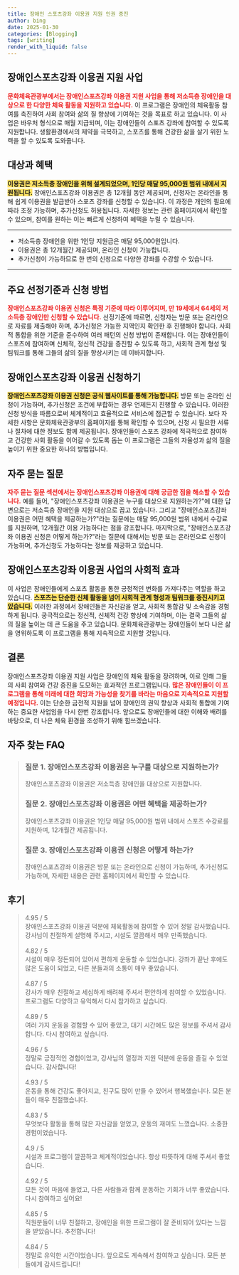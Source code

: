 ```yaml
---
title: 장애인 스포츠강좌 이용권 지원 인권 증진
author: bing
date: 2025-01-30
categories: [Blogging]
tags: [writing]
render_with_liquid: false
---
```



<h2 id='장애인스포츠강좌이용권지원'>장애인스포츠강좌 이용권 지원 사업</h2>

<p><b><span style="color: #ee2323;">문화체육관광부에서는 장애인스포츠강좌 이용권 지원 사업을 통해 저소득층 장애인을 대상으로 한 다양한 체육 활동을 지원하고 있습니다.</span></b> 이 프로그램은 장애인의 체육활동 참여를 촉진하여 사회 참여와 삶의 질 향상에 기여하는 것을 목표로 하고 있습니다. 이 사업은 바우처 형식으로 매월 지급되며, 이는 장애인들이 스포츠 강좌에 참여할 수 있도록 지원합니다. 생활환경에서의 제약을 극복하고, 스포츠를 통해 건강한 삶을 살기 위한 노력을 할 수 있도록 도와줍니다.</p>

<h2 id='대상과혜택'>대상과 혜택</h2>

<p><b><span style="background-color: #ffe066;">이용권은 저소득층 장애인을 위해 설계되었으며, 1인당 매달 95,000원 범위 내에서 지원됩니다.</span></b> 장애인스포츠강좌 이용권은 총 12개월 동안 제공되며, 신청자는 온라인을 통해 쉽게 이용권을 발급받아 스포츠 강좌를 신청할 수 있습니다. 이 과정은 개인의 필요에 따라 조정 가능하며, 추가신청도 허용됩니다. 자세한 정보는 관련 홈페이지에서 확인할 수 있으며, 참여를 원하는 이는 빠르게 신청하여 혜택을 누릴 수 있습니다.</p>

<hr />

<ul>
    <li>저소득층 장애인을 위한 1인당 지원금은 매달 95,000원입니다.</li>
    <li>이용권은 총 12개월간 제공되며, 온라인 신청이 가능합니다.</li>
    <li>추가신청이 가능하므로 한 번의 신청으로 다양한 강좌를 수강할 수 있습니다.</li>
</ul>

<hr />

<h2 id='선정기준과신청'>주요 선정기준과 신청 방법</h2>

<p><b><span style="color: #ee2323;">장애인스포츠강좌 이용권 신청은 특정 기준에 따라 이루어지며, 만 19세에서 64세의 저소득층 장애인만 신청할 수 있습니다.</span></b> 선정기준에 따르면, 신청자는 방문 또는 온라인으로 자료를 제출해야 하며, 추가신청은 가능한 지역인지 확인한 후 진행해야 합니다. 사회적 통합을 위한 기준을 준수하여 여러 패턴의 신청 방법이 존재합니다. 이는 장애인들이 스포츠에 참여하며 신체적, 정신적 건강을 증진할 수 있도록 하고, 사회적 관계 형성 및 팀워크를 통해 그들의 삶의 질을 향상시키는 데 이바지합니다.</p>

<h2 id='이용권신청하기'>장애인스포츠강좌 이용권 신청하기</h2>

<p><b><span style="background-color: #ffe066;">장애인스포츠강좌 이용권 신청은 공식 웹사이트를 통해 가능합니다.</span></b> 방문 또는 온라인 신청이 가능하며, 추가신청은 조건에 부합하는 경우 언제든지 진행할 수 있습니다. 이러한 신청 방식을 따름으로써 체계적이고 효율적으로 서비스에 접근할 수 있습니다. 보다 자세한 사항은 문화체육관광부의 홈페이지를 통해 확인할 수 있으며, 신청 시 필요한 서류나 절차에 대한 정보도 함께 제공됩니다. 장애인들이 스포츠 강좌에 적극적으로 참여하고 건강한 사회 활동을 이어갈 수 있도록 돕는 이 프로그램은 그들의 자율성과 삶의 질을 높이기 위한 중요한 하나의 방법입니다.</p>

<h2 id='자주묻는질문'>자주 묻는 질문</h2>

<p><b><span style="color: #ee2323;">자주 묻는 질문 섹션에서는 장애인스포츠강좌 이용권에 대해 궁금한 점을 해소할 수 있습니다.</span></b> 예를 들어, "장애인스포츠강좌 이용권은 누구를 대상으로 지원하는가?"에 대한 답변으로는 저소득층 장애인을 지원 대상으로 꼽고 있습니다. 그리고 "장애인스포츠강좌 이용권은 어떤 혜택을 제공하는가?"라는 질문에는 매달 95,000원 범위 내에서 수강료를 지원하며, 12개월간 이용 가능하다는 점을 강조합니다. 마지막으로, "장애인스포츠강좌 이용권 신청은 어떻게 하는가?"라는 질문에 대해서는 방문 또는 온라인으로 신청이 가능하며, 추가신청도 가능하다는 정보를 제공하고 있습니다.</p>

<h2 id='사업의효과'>장애인스포츠강좌 이용권 사업의 사회적 효과</h2>

<p>이 사업은 장애인들에게 스포츠 활동을 통한 긍정적인 변화를 가져다주는 역할을 하고 있습니다. <b><span style="background-color: #ffe066;">스포츠는 단순한 신체 활동을 넘어 사회적 관계 형성과 팀워크를 증진시키고 있습니다.</span></b> 이러한 과정에서 장애인들은 자신감을 얻고, 사회적 통합감 및 소속감을 경험하게 됩니다. 궁극적으로는 정신적, 신체적 건강 향상에 기여하며, 이는 결국 그들의 삶의 질을 높이는 데 큰 도움을 주고 있습니다. 문화체육관광부는 장애인들이 보다 나은 삶을 영위하도록 이 프로그램을 통해 지속적으로 지원할 것입니다.</p>

<h2 id='결론'>결론</h2>

<p>장애인스포츠강좌 이용권 지원 사업은 장애인의 체육 활동을 장려하며, 이로 인해 그들의 사회 참여와 건강 증진을 도모하는 효과적인 프로그램입니다. <b><span style="color: #ee2323;">많은 장애인들이 이 프로그램을 통해 미래에 대한 희망과 가능성을 찾기를 바라는 마음으로 지속적으로 지원할 예정입니다.</span></b> 이는 단순한 금전적 지원을 넘어 장애인의 권익 향상과 사회적 통합에 기여하는 중요한 사업임을 다시 한번 강조합니다. 앞으로도 장애인들에 대한 이해와 배려를 바탕으로, 더 나은 체육 환경을 조성하기 위해 힘쓰겠습니다.</p>


<h2 id='자주_찾는_FAQ'>자주 찾는 FAQ</h2>
<div itemscope="" itemtype="https://schema.org/FAQPage"> 
<blockquote> 
<div itemscope="" itemprop="mainEntity" itemtype="https://schema.org/Question"> 
<h3 itemprop="name">질문 1. 장애인스포츠강좌 이용권은 누구를 대상으로 지원하는가?</h3> 
<div itemscope="" itemprop="acceptedAnswer" itemtype="https://schema.org/Answer"> 
<span itemprop="text"> 
<p>장애인스포츠강좌 이용권은 저소득층 장애인을 대상으로 지원합니다.</p> 
</span> 
</div> 
</div> 

<div itemscope="" itemprop="mainEntity" itemtype="https://schema.org/Question"> 
<h3 itemprop="name">질문 2. 장애인스포츠강좌 이용권은 어떤 혜택을 제공하는가?</h3> 
<div itemscope="" itemprop="acceptedAnswer" itemtype="https://schema.org/Answer"> 
<span itemprop="text"> 
<p>장애인스포츠강좌 이용권은 1인당 매달 95,000원 범위 내에서 스포츠 수강료를 지원하며, 12개월간 제공됩니다.</p> 
</span> 
</div> 
</div> 

<div itemscope="" itemprop="mainEntity" itemtype="https://schema.org/Question"> 
<h3 itemprop="name">질문 3. 장애인스포츠강좌 이용권 신청은 어떻게 하는가?</h3> 
<div itemscope="" itemprop="acceptedAnswer" itemtype="https://schema.org/Answer"> 
<span itemprop="text"> 
<p>장애인스포츠강좌 이용권은 방문 또는 온라인으로 신청이 가능하며, 추가신청도 가능하며, 자세한 내용은 관련 홈페이지에서 확인할 수 있습니다.</p> 
</span> 
</div> 
</div> 
</blockquote> 
</div>
<h2 id='후기'>후기</h2>
<div itemscope itemtype="https://schema.org/Product">
  <blockquote>
  <div itemprop="review" itemscope itemtype="https://schema.org/Review">
      <div itemprop="reviewRating" itemscope itemtype="https://schema.org/Rating"> <span itemprop="ratingValue">4.95</span> / <span itemprop="bestRating">5</span> </div>
      <span itemprop="reviewBody">장애인스포츠강좌 이용권 덕분에 체육활동에 참여할 수 있어 정말 감사했습니다. 강사님이 친절하게 설명해 주시고, 시설도 깔끔해서 매우 만족했습니다.</span>
  </div>
  <br>
  <div itemprop="review" itemscope itemtype="https://schema.org/Review">
      <div itemprop="reviewRating" itemscope itemtype="https://schema.org/Rating"> <span itemprop="ratingValue">4.82</span> / <span itemprop="bestRating">5</span> </div>
      <span itemprop="reviewBody">시설이 매우 정돈되어 있어서 편하게 운동할 수 있었습니다. 강좌가 끝난 후에도 많은 도움이 되었고, 다른 분들과의 소통이 매우 좋았습니다.</span>
  </div>
  <br>
  <div itemprop="review" itemscope itemtype="https://schema.org/Review">
      <div itemprop="reviewRating" itemscope itemtype="https://schema.org/Rating"> <span itemprop="ratingValue">4.87</span> / <span itemprop="bestRating">5</span> </div>
      <span itemprop="reviewBody">강사가 매우 친절하고 세심하게 배려해 주셔서 편안하게 참여할 수 있었습니다. 프로그램도 다양하고 유익해서 다시 참가하고 싶습니다.</span>
  </div>
  <br>
  <div itemprop="review" itemscope itemtype="https://schema.org/Review">
      <div itemprop="reviewRating" itemscope itemtype="https://schema.org/Rating"> <span itemprop="ratingValue">4.89</span> / <span itemprop="bestRating">5</span> </div>
      <span itemprop="reviewBody">여러 가지 운동을 경험할 수 있어 좋았고, 대기 시간에도 많은 정보를 주셔서 감사합니다. 다시 참여하고 싶습니다.</span>
  </div>
  <br>
  <div itemprop="review" itemscope itemtype="https://schema.org/Review">
      <div itemprop="reviewRating" itemscope itemtype="https://schema.org/Rating"> <span itemprop="ratingValue">4.96</span> / <span itemprop="bestRating">5</span> </div>
      <span itemprop="reviewBody">정말로 긍정적인 경험이었고, 강사님의 열정과 지원 덕분에 운동을 즐길 수 있었습니다. 감사합니다!</span>
  </div>
  <br>
  <div itemprop="review" itemscope itemtype="https://schema.org/Review">
      <div itemprop="reviewRating" itemscope itemtype="https://schema.org/Rating"> <span itemprop="ratingValue">4.93</span> / <span itemprop="bestRating">5</span> </div>
      <span itemprop="reviewBody">운동을 통해 건강도 좋아지고, 친구도 많이 만들 수 있어서 행복했습니다. 모든 분들이 매우 친절했습니다.</span>
  </div>
  <br>
  <div itemprop="review" itemscope itemtype="https://schema.org/Review">
      <div itemprop="reviewRating" itemscope itemtype="https://schema.org/Rating"> <span itemprop="ratingValue">4.83</span> / <span itemprop="bestRating">5</span> </div>
      <span itemprop="reviewBody">무엇보다 활동을 통해 많은 자신감을 얻었고, 운동의 재미도 느꼈습니다. 소중한 경험이었습니다.</span>
  </div>
  <br>
  <div itemprop="review" itemscope itemtype="https://schema.org/Review">
      <div itemprop="reviewRating" itemscope itemtype="https://schema.org/Rating"> <span itemprop="ratingValue">4.9</span> / <span itemprop="bestRating">5</span> </div>
      <span itemprop="reviewBody">시설과 프로그램이 깔끔하고 체계적이었습니다. 항상 따뜻하게 대해 주셔서 좋았습니다.</span>
  </div>
  <br>
  <div itemprop="review" itemscope itemtype="https://schema.org/Review">
      <div itemprop="reviewRating" itemscope itemtype="https://schema.org/Rating"> <span itemprop="ratingValue">4.92</span> / <span itemprop="bestRating">5</span> </div>
      <span itemprop="reviewBody">모든 것이 마음에 들었고, 다른 사람들과 함께 운동하는 기회가 너무 좋았습니다. 다시 참여하고 싶어요!</span>
  </div>
  <br>
  <div itemprop="review" itemscope itemtype="https://schema.org/Review">
      <div itemprop="reviewRating" itemscope itemtype="https://schema.org/Rating"> <span itemprop="ratingValue">4.85</span> / <span itemprop="bestRating">5</span> </div>
      <span itemprop="reviewBody">직원분들이 너무 친절하고, 장애인을 위한 프로그램이 잘 준비되어 있다는 느낌을 받았습니다. 추천합니다!</span>
  </div>
  <br>
  <div itemprop="review" itemscope itemtype="https://schema.org/Review">
      <div itemprop="reviewRating" itemscope itemtype="https://schema.org/Rating"> <span itemprop="ratingValue">4.84</span> / <span itemprop="bestRating">5</span> </div>
      <span itemprop="reviewBody">정말로 유익한 시간이었습니다. 앞으로도 계속해서 참여하고 싶습니다. 모든 분들에게 감사드립니다!</span>
  </div>
  </blockquote>
</div>
